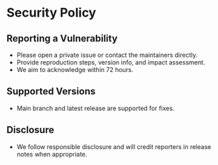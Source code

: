 # Security Policy

## Reporting a Vulnerability
- Please open a private issue or contact the maintainers directly.
- Provide reproduction steps, version info, and impact assessment.
- We aim to acknowledge within 72 hours.

## Supported Versions
- Main branch and latest release are supported for fixes.

## Disclosure
- We follow responsible disclosure and will credit reporters in release notes when appropriate.

